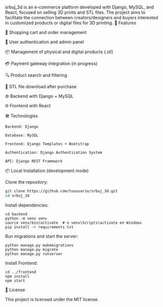 srbuj_3d is an e-commerce platform developed with Django, MySQL, and React, focused on selling 3D prints and STL files.
The project aims to facilitate the connection between creators/designers and buyers interested in customized products or digital files for 3D printing.
🚀 Features

🛒 Shopping cart and order management

👤 User authentication and admin panel

📦 Management of physical and digital products (.stl)

💳 Payment gateway integration (in progress)

🔍 Product search and filtering

📁 STL file download after purchase

⚙️ Backend with Django + MySQL

🌐 Frontend with React

🛠️ Technologies

    Backend: Django

    Database: MySQL

    Frontend: Django Templates + Bootstrap

    Authentication: Django Authentication System

    API: Django REST Framework

📦 Local Installation (development mode)

Clone the repository:

```bash
git clone https://github.com/tuusuario/srbuj_3d.git
cd srbuj_3d
```
Install dependencies:
```
cd backend
python -m venv venv
source venv/bin/activate  # o venv\Scripts\activate en Windows
pip install -r requirements.txt
```
Run migrations and start the server:
````
python manage.py makemigrations
python manage.py migrate
python manage.py runserver
````
Install Frontend:
````
cd ../frontend
npm install
npm start
````

📄 License

This project is licensed under the MIT license.

